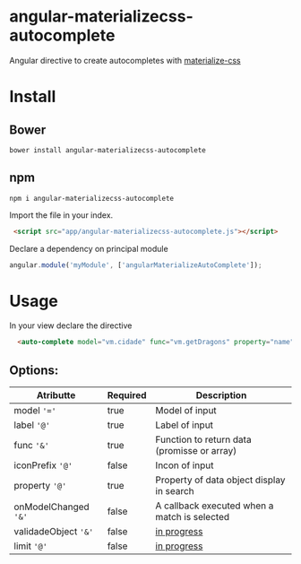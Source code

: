 # angular-materializecss-autocomplete
Angular directive to create autocompletes with [materialize-css](http://materializecss.com/)

# Install

## Bower
`bower install angular-materializecss-autocomplete`

## npm
`npm i angular-materializecss-autocomplete`

Import the file in your index.  
  
```html
 <script src="app/angular-materializecss-autocomplete.js"></script>
```  

Declare a dependency on principal module  
```javascript
angular.module('myModule', ['angularMaterializeAutoComplete']);
```

# Usage
In your view declare the directive  

```html
  <auto-complete model="vm.cidade" func="vm.getDragons" property="name" icon-prefix="textsms" label="olosco"></auto-complete>
```
## Options:

| Atributte           | Required  | Description  |
| -------------       | --------- |------------- |
| model `'='`         | true      | Model of input|
| label `'@'`         | true      | Label of input|
| func `'&'`          | true      | Function to return data (promisse or array) |
| iconPrefix `'@'`    | false     | Incon of input|
| property `'@'`      | true      | Property of data object display in search|
| onModelChanged `'&'`| false     | A callback executed when a match is selected|
| validadeObject `'&'`| false     | [in progress](https://github.com/marcosflorencio/angular-materializecss-autocomplete/issues/4) |
| limit `'@'`         | false     | [in progress](https://github.com/marcosflorencio/angular-materializecss-autocomplete/issues/6)|

